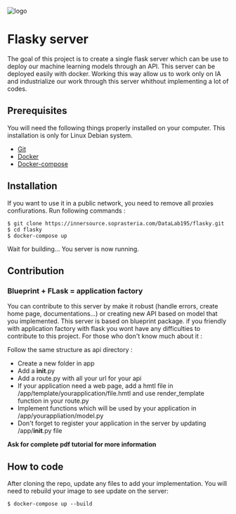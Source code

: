 ![logo](https://i.ytimg.com/vi/s_ht4AKnWZg/maxresdefault.jpg)

# Flasky server

The goal of this project is to create a single flask server which can be use to deploy our machine learning models through an API.
This server can be deployed easily with docker. Working this way allow us to work only on IA and industrialize our work through this server whithout implementing a lot of codes.

## Prerequisites

You will need the following things properly installed on your computer. This installation is only for Linux Debian system.

- [Git](http://git-scm.com/)
- [Docker](https://www.docker.com/)
- [Docker-compose](https://docs.docker.com/compose/)

## Installation

If you want to use it in a public network, you need to remove all proxies confiurations.
Run following commands :

    $ git clone https://innersource.soprasteria.com/DataLab195/flasky.git
    $ cd flasky
    $ docker-compose up

Wait for building... You server is now running.

## Contribution

### Blueprint + FLask = application factory

You can contribute to this server by make it robust (handle errors, create home page, documentations...) or creating new API based on model that you implemented.
This server is based on blueprint package. if you friendly with application factory with flask you wont have any difficulties to contribute to this project. For those who don't know much about it :

Follow the same structure as api directory :
- Create a new folder in app
- Add a __init__.py 
- Add a route.py with all your url for your api
- If your application need a web page, add a hmtl file in /app/template/yourapplication/file.hmtl and use render_template function in your route.py
- Implement functions which will be used by your application in /app/yourappliation/model.py
- Don't forget to register your application in the server by updating /app/__init__.py file

__Ask for complete pdf tutorial for more information__

## How to code

After cloning the repo, update any files to add your implementation. You will need to rebuild your image to see update on the server:

    $ docker-compose up --build
